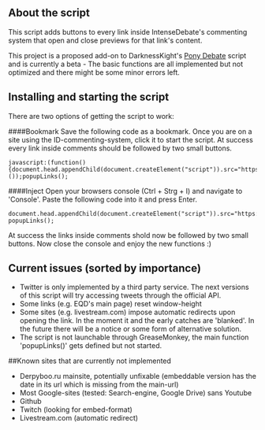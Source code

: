 ## About the script
This script adds buttons to every link inside IntenseDebate's commenting system that open and close previews for that link's content.

This project is a proposed add-on to DarknessKight's <a href="https://github.com/Darknesskight/PonyDebate">Pony Debate</a> script and is currently a beta - The basic functions are all implemented but not optimized and there might be some minor errors left. 

## Installing and starting the script
There are two options of getting the script to work: 

####Bookmark
Save the following code as a bookmark. Once you are on a site using the ID-commenting-system, click it to start the script. At success every link inside comments should be followed by two small buttons.
```
javascript:(function(){document.head.appendChild(document.createElement("script")).src="https://raw.githubusercontent.com/Piperita/PD_previewLinks/master/popupLinks.js";}());popupLinks();
```

####Inject
Open your browsers console (Ctrl + Strg + I) and navigate to 'Console'. 
Paste the following code into it and press Enter. 
```
document.head.appendChild(document.createElement("script")).src="https://raw.githubusercontent.com/Piperita/PD_previewLinks/master/popupLinks.js";
popupLinks();
```
At success the links inside comments shold now be followed by two small buttons. Now close the console and enjoy the new functions :)

## Current issues (sorted by importance)
* Twitter is only implemented by a third party service. The next versions of this script will try accessing tweets through the official API.
* Some links (e.g. EQD's main page) reset window-height 
* Some sites (e.g. livestream.com) impose automatic redirects upon opening the link. In the moment it and the early catches are 'blanked'. In the future there will be a notice or some form of alternative solution.
* The script is not launchable through GreaseMonkey, the main function 'popupLinks()' gets defined but not started. 

##Known sites that are currently not implemented
* Derpyboo.ru mainsite, potentially unfixable (embeddable version has the date in its url which is missing from the main-url)
* Most Google-sites (tested: Search-engine, Google Drive) sans Youtube
* Github
* Twitch (looking for embed-format)
* Livestream.com (automatic redirect)
